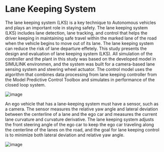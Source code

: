 # Lane Keeping System
The lane keeping system (LKS) is a key technique to Autonomous vehicles and plays an important role in staying safety. The lane keeping system (LKS) includes lane detection, lane tracking, and control that helps the driver keeping in maintaining safe travel within the marked lane of the road when the vehicle begins to move out of its lane. The lane keeping system can reduce the risk of lane departure effetely. This study presents the design and evaluation of lane keeping system (LKS). All simulation of the controller and the plant in this study was based on the developed model in SIMULINK environmen, and the system was built for a camera-based lane sensing system and steering wheel actuator. The control model uses the algorithm that combines data processing from lane keeping controller from the Model Predictive Control Toolbox and simulates in performance of the closed loop system.

![image](https://user-images.githubusercontent.com/85567441/123125171-dd5eac80-d47a-11eb-9981-6b9a6b8c41ab.png)



An ego vehicle that has a lane-keeping system must have a sensor, such as a camera. The sensor measures the relative yaw angle and lateral deviation between the centerline of a lane and the ego car and measures the current lane curvature and curvature derivative. The lane keeping system adjusts the front steering angle of the ego car to keep the ego car traveling along the centerline of the lanes on the road, and the goal for lane keeping control is to minimize both lateral deviation and relative yaw angle.


![image](https://user-images.githubusercontent.com/85567441/123124841-9a043e00-d47a-11eb-8fcd-84b2348a55b2.png)
